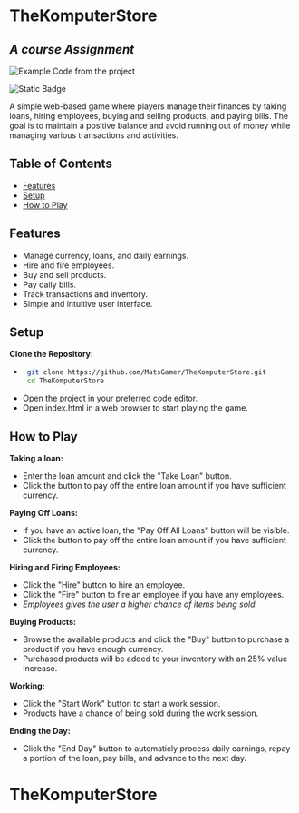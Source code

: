 # TheKomputerStore

## _A course Assignment_

![Example Code from the project](https://i.imgur.com/lmjm0tN.png)

![Static Badge](https://img.shields.io/badge/first_commit-blue)


A simple web-based game where players manage their finances by taking loans, hiring employees, buying and selling products, and paying bills. The goal is to maintain a positive balance and avoid running out of money while managing various transactions and activities.

## Table of Contents
- [Features](#features)
- [Setup](#setup)
- [How to Play](#how-to-play)

## Features
- Manage currency, loans, and daily earnings.
- Hire and fire employees.
- Buy and sell products.
- Pay daily bills.
- Track transactions and inventory.
- Simple and intuitive user interface.

## Setup
 **Clone the Repository**:
- ```bash
   git clone https://github.com/MatsGamer/TheKomputerStore.git
   cd TheKomputerStore
- Open the project in your preferred code editor.
- Open index.html in a web browser to start playing the game.

## How to Play

 **Taking a loan:**
 - Enter the loan amount and click the "Take Loan" button.
 - Click the button to pay off the entire loan amount if you have sufficient currency.
 
 **Paying Off Loans:**
- If you have an active loan, the "Pay Off All Loans" button will be visible.
- Click the button to pay off the entire loan amount if you have sufficient currency.

 **Hiring and Firing Employees:**
 - Click the "Hire" button to hire an employee.
 - Click the "Fire" button to fire an employee if you have any employees.
 - _Employees gives the user a higher chance of items being sold._

 **Buying Products:**
 - Browse the available products and click the "Buy" button to purchase a product if you have enough currency.
 - Purchased products will be added to your inventory with an 25% value increase.

 **Working:**
 - Click the "Start Work" button to start a work session.
 - Products have a chance of being sold during the work session.
 
 **Ending the Day:**
 - Click the "End Day" button to automaticly process daily earnings, repay a portion of the loan, pay bills, and advance to the next day.

# TheKomputerStore
